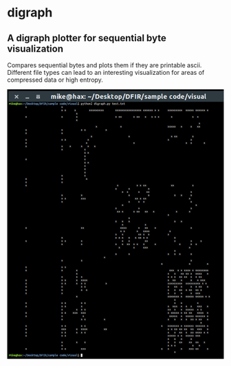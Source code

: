 # digraph
A digraph plotter for sequential byte visualization
-
Compares sequential bytes and plots them if they are printable ascii. Different file types can lead to an interesting visualization for areas of compressed data or high entropy.

![Alt text](/ascii_example.png?raw=true "Text File")
